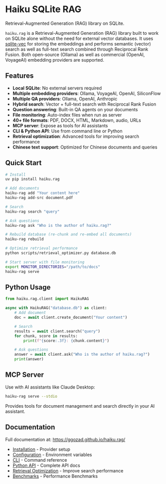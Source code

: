 # Haiku SQLite RAG

Retrieval-Augmented Generation (RAG) library on SQLite.

`haiku.rag` is a Retrieval-Augmented Generation (RAG) library built to work on SQLite alone without the need for external vector databases. It uses [sqlite-vec](https://github.com/asg017/sqlite-vec) for storing the embeddings and performs semantic (vector) search as well as full-text search combined through Reciprocal Rank Fusion. Both open-source (Ollama) as well as commercial (OpenAI, VoyageAI) embedding providers are supported.

## Features

- **Local SQLite**: No external servers required
- **Multiple embedding providers**: Ollama, VoyageAI, OpenAI, SiliconFlow
- **Multiple QA providers**: Ollama, OpenAI, Anthropic
- **Hybrid search**: Vector + full-text search with Reciprocal Rank Fusion
- **Question answering**: Built-in QA agents on your documents
- **File monitoring**: Auto-index files when run as server
- **40+ file formats**: PDF, DOCX, HTML, Markdown, audio, URLs
- **MCP server**: Expose as tools for AI assistants
- **CLI & Python API**: Use from command line or Python
- **Retrieval optimization**: Advanced tools for improving search performance
- **Chinese text support**: Optimized for Chinese documents and queries

## Quick Start

```bash
# Install
uv pip install haiku.rag

# Add documents
haiku-rag add "Your content here"
haiku-rag add-src document.pdf

# Search
haiku-rag search "query"

# Ask questions
haiku-rag ask "Who is the author of haiku.rag?"

# Rebuild database (re-chunk and re-embed all documents)
haiku-rag rebuild

# Optimize retrieval performance
python scripts/retrieval_optimizer.py database.db

# Start server with file monitoring
export MONITOR_DIRECTORIES="/path/to/docs"
haiku-rag serve
```

## Python Usage

```python
from haiku.rag.client import HaikuRAG

async with HaikuRAG("database.db") as client:
    # Add document
    doc = await client.create_document("Your content")

    # Search
    results = await client.search("query")
    for chunk, score in results:
        print(f"{score:.3f}: {chunk.content}")

    # Ask questions
    answer = await client.ask("Who is the author of haiku.rag?")
    print(answer)
```

## MCP Server

Use with AI assistants like Claude Desktop:

```bash
haiku-rag serve --stdio
```

Provides tools for document management and search directly in your AI assistant.

## Documentation

Full documentation at: https://ggozad.github.io/haiku.rag/

- [Installation](https://ggozad.github.io/haiku.rag/installation/) - Provider setup
- [Configuration](https://ggozad.github.io/haiku.rag/configuration/) - Environment variables
- [CLI](https://ggozad.github.io/haiku.rag/cli/) - Command reference
- [Python API](https://ggozad.github.io/haiku.rag/python/) - Complete API docs
- [Retrieval Optimization](docs/retrieval_optimization.md) - Improve search performance
- [Benchmarks](https://ggozad.github.io/haiku.rag/benchmarks/) - Performance Benchmarks

